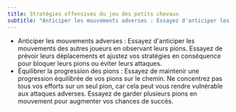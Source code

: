 ```yaml
---
title: Stratégies offensives du jeu des petits chevaux
subtitle: "Anticiper les mouvements adverses : Essayez d'anticiper les mouvements des autres joueurs en observant leurs pions..."
---
```


- Anticiper les mouvements adverses : Essayez d'anticiper les mouvements des autres joueurs en observant leurs pions. Essayez de prévoir leurs déplacements et ajustez vos stratégies en conséquence pour bloquer leurs pions ou éviter leurs attaques.
- Équilibrer la progression des pions : Essayez de maintenir une progression équilibrée de vos pions sur le chemin. Ne concentrez pas tous vos efforts sur un seul pion, car cela peut vous rendre vulnérable aux attaques adverses. Essayez de garder plusieurs pions en mouvement pour augmenter vos chances de succès.